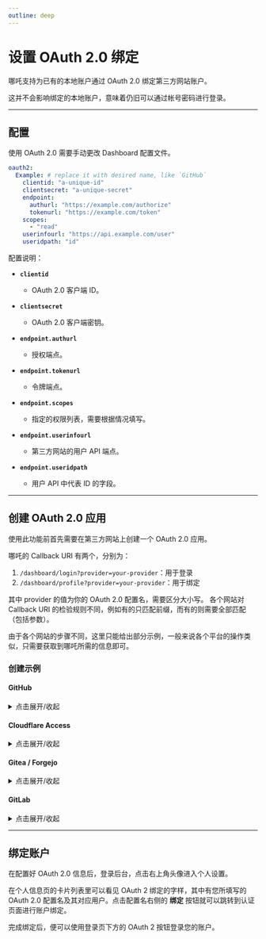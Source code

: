 ```yaml
---
outline: deep
---
```


# 设置 OAuth 2.0 绑定

哪吒支持为已有的本地账户通过 OAuth 2.0 绑定第三方网站账户。

这并不会影响绑定的本地账户，意味着仍旧可以通过帐号密码进行登录。

---

## 配置

使用 OAuth 2.0 需要手动更改 Dashboard 配置文件。

```yaml
oauth2:
  Example: # replace it with desired name, like `GitHub`
    clientid: "a-unique-id"
    clientsecret: "a-unique-secret"
    endpoint:
      authurl: "https://example.com/authorize"
      tokenurl: "https://example.com/token"
    scopes:
      - "read"
    userinfourl: "https://api.example.com/user"
    useridpath: "id"
```

配置说明：

- **`clientid`**
  - OAuth 2.0 客户端 ID。

- **`clientsecret`**
  - OAuth 2.0 客户端密钥。

- **`endpoint.authurl`**
  - 授权端点。

- **`endpoint.tokenurl`**
  - 令牌端点。

- **`endpoint.scopes`**
  - 指定的权限列表，需要根据情况填写。

- **`endpoint.userinfourl`**
  - 第三方网站的用户 API 端点。

- **`endpoint.useridpath`**
  - 用户 API 中代表 ID 的字段。

---

## 创建 OAuth 2.0 应用

使用此功能前首先需要在第三方网站上创建一个 OAuth 2.0 应用。

哪吒的 Callback URI 有两个，分别为：
1. `/dashboard/login?provider=your-provider`：用于登录
2. `/dashboard/profile?provider=your-provider`：用于绑定

其中 provider 的值为你的 OAuth 2.0 配置名，需要区分大小写。
各个网站对 Callback URI 的检验规则不同，例如有的只匹配前缀，而有的则需要全部匹配（包括参数）。

由于各个网站的步骤不同，这里只能给出部分示例，一般来说各个平台的操作类似，只需要获取到哪吒所需的信息即可。

### 创建示例

#### GitHub

<details>
  <summary>点击展开/收起</summary>

1. 打开 <https://github.com/settings/developers>，依次选择 “OAuth Apps” - “New OAuth App”。
2. 填写以下需要的字段：
- `Application name`：应用名
- `Homepage URL`：面板访问地址，例如 `https://nezha.example.com`
- `Authorization callback URL` 面板的 Callback 地址，这里只检测前缀，所以可以填写 `https://nezha.example.com/dashboard`。
3. 在新页面中保存 Client ID 和 Client secrets，完成面板 OAuth 2.0 配置：
```yaml
oauth2:
  GitHub:
    clientid: "a-unique-id"
    clientsecret: "a-unique-secret"
    endpoint:
      authurl: "https://github.com/login/oauth/authorize"
      tokenurl: "https://github.com/login/oauth/access_token"
    userinfourl: "https://api.github.com/user"
    useridpath: "id"
```

</details>

#### Cloudflare Access

<details>
  <summary>点击展开/收起</summary>

前往 Zero Trust Dashboard：[https://one.dash.cloudflare.com/](https://one.dash.cloudflare.com/)，选择或新建一个账户（Account），然后按照以下步骤操作：

1. `My Team` -> `Users` -> 点击`<具体用户>` -> 获取 `User ID` 并保存 *（如果是第一次使用 Zero Trust，Users 列表会为空，可暂时跳过这一步；你需要完成一次验证后，用户才会出现在 Users 列表中）*；
2. `Access` -> `Applications` -> `Add an Application`;
3. 选择 `SaaS`，在 `Application` 字段中输入自定义的应用名称（例如 `nezha`），选择 `OIDC` 后点击 `Add application`;
4. `Scopes` 需要选择 `openid` 和 `profile`;
5. 在 `Redirect URLs` 中添加你的 Dashboard Callback 地址，需要添加两个，格式分别为：
- `https://nezha.example.com/dashboard/login?provider=Cloudflare`
- `https://nezha.example.com/dashboard/profile?provider=Cloudflare`
6. 添加 `Policy`，`Action` 设为 `Allow`，添加一条 Include 规则，`Selector` 选择 `Emails`，在文本框中输入你的邮箱地址，保存策略；
7. 分别记录 `Client ID`、`Client Secret`、`Token endpoint` 和 `Authorization endpoint`;
8. 填写哪吒 OAuth 2.0 配置，保存后重启面板：
```yaml
oauth2:
  Cloudflare:
    clientid: "a-unique-id"
    clientsecret: "a-unique-secret"
    endpoint:
      authurl: "https://xxx.cloudflareaccess.com/cdn-cgi/access/sso/oidc/xxx/authorization"
      tokenurl: "https://xxx.cloudflareaccess.com/cdn-cgi/access/sso/oidc/xxx/token"
    scopes:
      - openid
      - profile
    userinfourl: "https://xxx.cloudflareaccess.com/cdn-cgi/access/sso/oidc/xxx/userinfo"
    useridpath: "sub"
```

</details>

#### Gitea / Forgejo

<details>
  <summary>点击展开/收起</summary>

以 Codeberg 为例：

1. 进入 `https://codeberg.org/user/settings/applications`，在 `Manage OAuth2 applications` 处创建新的 OAuth 2.0 应用，填写 Redirect URIs，格式分别为：
- `https://nezha.example.com/dashboard/login?provider=Codeberg`
- `https://nezha.example.com/dashboard/profile?provider=Codeberg`
2. 创建之后会跳转到新创建的应用，保存下 Client ID 和 Client Secret；
3. 填写哪吒 OAuth 2.0 配置，保存后重启面板：
```yaml
oauth2:
  Codeberg:
    clientid: "a-unique-id"
    clientsecret: "a-unique-secret"
    endpoint:
      authurl: "https://codeberg.org/login/oauth/authorize"
      tokenurl: "https://codeberg.org/login/oauth/access_token"
    userinfourl: "https://codeberg.org/api/v1/user"
    useridpath: "id"
```

</details>

#### GitLab

<details>
  <summary>点击展开/收起</summary>

1. 进入 `https://gitlab.com/-/user_settings/applications`，点右侧 Create new application 创建新的 OAuth 2.0 应用，填写以下内容：
- `Callback URL`：哪吒 Callback URL，填写两个，格式分别为：
  - `https://nezha.example.com/dashboard/login?provider=GitLab`
  - `https://nezha.example.com/dashboard/profile?provider=GitLab`
- `Scopes`：这里只需要 `read_user`。
其它的默认即可
2. 创建之后会跳转到应用界面，保存下 Client ID (Application ID) 和 Client Secret (Secret)；
3. 填写哪吒 OAuth 2.0 配置，保存后重启面板：
```yaml
oauth2:
  GitLab:
    clientid: "a-unique-id"
    clientsecret: "a-unique-secret"
    endpoint:
      authurl: "https://gitlab.com/oauth/authorize"
      tokenurl: "https://gitlab.com/oauth/token"
    scopes:
      - read_user
    userinfourl: "https://gitlab.com/api/v4/user"
    useridpath: "id"
```

</details>

---

## 绑定账户

在配置好 OAuth 2.0 信息后，登录后台，点击右上角头像进入个人设置。

在个人信息页的卡片列表里可以看见 OAuth 2 绑定的字样，其中有您所填写的 OAuth 2.0 配置名及其对应用户。点击配置名右侧的 **绑定** 按钮就可以跳转到认证页面进行账户绑定。

完成绑定后，便可以使用登录页下方的 OAuth 2 按钮登录您的账户。
